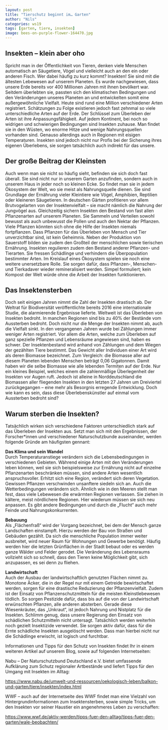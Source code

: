 ```yaml
---
layout: post
title: "Tierschutz beginnt im… Garten"
author: "Nils"
categories: ws19
tags: [garten, tiere, insekten]
image: bees-on-purple-flower-164470.jpg
---
```


## Insekten – klein aber oho

Spricht man in der Öffentlichkeit von Tieren, denken viele Menschen automatisch an Säugetiere, Vögel und vielleicht auch an den ein oder anderen Fisch. Wer dabei häufig zu kurz kommt? Insekten!
Sie sind mit die ältesten Lebewesen auf unserem Planeten. Es wurde nachgewiesen, dass unsere Erde bereits vor 400 Millionen Jahren mit ihnen bevölkert war. Seitdem überlebten sie, passten sich den klimatischen Bedingungen und den Veränderungen unseres Planeten an und entwickelten somit eine außergewöhnliche Vielfalt. Heute sind rund eine Million verschiedener Arten registriert. Schätzungen zu Folge existieren jedoch fast zehnmal so viele unterschiedliche Arten auf der Erde.
Der Schlüssel zum Überleben der Arten ist ihre Anpassungsfähigkeit. Auf jedem Kontinent, bei noch so widrigen und schwierigen Bedingungen sind Insekten zuhause. Man findet sie in den Wüsten, wo enorme Hitze und wenige Nahrungsquellen vorhanden sind. Genauso allerdings auch in Regionen mit eisigen Temperaturen. Insekten sind jedoch nicht nur Profis bei der Sicherung ihres eigenen Überlebens, sie sorgen tatsächlich auch indirekt für das unsere.

## Der große Beitrag der Kleinsten

Auch wenn man sie nicht so häufig sieht, befinden sie sich doch fast überall. Sie sind nicht nur in unserem Garten anzufinden, sondern auch in unserem Haus in jeder noch so kleinen Ecke. So findet man sie in jedem Ökosystem der Welt, wo sie meist als Nahrungsquelle dienen. Sie sind Grundlage der Ernährung vieler Kleintiere wie Vögel, Amphibien, Reptilien oder kleineren Säugetieren. In deutschen Gärten profitieren vor allem Brutvogelarten von der Insektenvielfalt – sie macht nämlich die Nahrung der Jungvögel aus.
Gleichzeitig sichern Insekten den Bestand von fast allen Pflanzenarten auf unserem Planeten. Sie Sammeln und Verteilen sowohl bewusst als auch unbewusst die Pollen und auch den Nektar der Pflanzen. Viele Pflanzen könnten sich ohne die Hilfe der Insekten niemals fortpflanzen. Dass Pflanzen für das Überleben von Mensch und Tier unverzichtbar sind, ist kein Geheimnis. Neben der Produktion von Sauerstoff bilden sie zudem den Großteil der menschlichen sowie tierischen Ernährung.
Insekten regulieren zudem den Bestand anderer Pflanzen- und Tierarten. Sie fressen Schädlinge und verhindern die Überpopulation bestimmter Arten. Im Kreislauf eines Ökosystem spielen sie noch eine weitere unersetzbare Rolle. Sie sorgen dafür, dass 
Pflanzen-, Menschen- und Tierkadaver wieder remineralisiert werden. Simpel formuliert; kein Kompost der Welt würde ohne die Arbeit der Insekten funktionieren.

## Das Insektensterben

Doch seit einigen Jahren nimmt die Zahl der Insekten drastisch ab. Der Weltrat für Biodiversität veröffentlichte bereits 2016 eine internationale Studie, die alarmierende Ergebnisse lieferte. Weltweit ist das Überleben von Insekten bedroht. In manchen Regionen sind bis zu 40% der Bestände vom Aussterben bedroht. Doch nicht nur die Menge der Insekten nimmt ab, auch die Vielfalt sinkt. In den vergangenen Jahren wurde bei Zählungen immer weniger Arten registriert. Vor allem die Arten, welche zum Überleben auf ganz spezielle Pflanzen und Lebensräume angewiesen sind, haben es schwer. 
Der Insektenbestand wird anhand von Zählungen und dem Wiegen der gezählten Tiere bestimmt. Das Gewicht aller Individuen einer Art wird als deren Biomasse bezeichnet.  Zum Vergleich: die Biomasse aller auf diesem Planeten lebenden Menschen beträgt 0,06 Gigatonnen. Damit haben wir die selbe Biomasse wie alle lebenden Termiten auf der Erde. Nur ein kleines Beispiel, welches einem die zahlenmäßige Überlegenheit der Insekten vor Augen ruft. Jedoch ist alleine in Norddeutschland die Biomassen aller fliegenden Insekten in den letzten 27 Jahren um Dreiviertel zurückgegangen – eine mehr als Besorgnis erregende Entwicklung.
Doch wie kann es sein, dass diese Überlebenskünstler auf einmal vom Aussterben bedroht sind?

## Warum sterben die Insekten?

Tatsächlich wirken sich verschiedene Faktoren unterschiedlich stark auf das Überleben der Insekten aus. Setzt man sich mit den Ergebnissen, der Forscher*innen und verschiedener Naturschutzbunde auseinander, werden folgende Gründe am häufigsten gennant:

**Das Klima und sein Wandel** <br/>Durch Temperaturanstiege verändern sich die Lebensbedingungen in verschiedenen Gebieten. Während einige Arten mit den Veränderungen leben können, weil sie sich beispielsweise zur Ernährung nicht auf einzelne Pflanzenarten beschränken müssen, sind andere Arten wesentlich anspruchsvoller. Erhitzt sich eine Region, verändert sich deren Vegetation. Gewissen Pflanzen verschwinden unsanftere siedeln sich an. Auch die Wetterbedingungen verändern sich. Ähnlich wie in den Meeren stellt man fest, dass viele Lebewesen die erwärmten Regionen verlassen. Sie ziehen in kältere, meist nördlichere Regionen. Hier wiederum müssen sie sich neu anpassen. Es gibt andere Bedingungen und durch die „Flucht“ auch mehr Feinde und Nahrungskonkurrenten.

**Bebauung** <br/>Als „Flächenfraß“ wird der Vorgang bezeichnet, bei dem der Mensch ganze Landschaften einstampft. Hierzu werden der Bau von Straßen und Gebäuden gezählt. Da sich die menschliche Population immer weiter ausbreitet, wird neuer Raum für Wohnungen und Gewerbe benötigt. Häufig werden hier die letzten Grünflächen in der Stadt bebaut oder es werden ganze Wälder und Felder gerodet. Die Veränderung des Lebensraums vollzieht sich so schnell, dass den Tieren keine Möglichkeit gibt, sich anzupassen, es sei denn zu fliehen.

**Landwirtschaft** <br/>Auch der Ausbau der landwirtschaftlich genutzten Flächen nimmt zu. Monotone Äcker, die in der Regel nur mit einem Getreide bewirtschaftet werden, sorgen für eine drastische Reduzierung der Pflanzenvielfalt. Zudem ist der Einsatz von Pflanzenschutzmitteln für die meisten Kleinstlebewesen tödlich. So sorgen Pestizide dafür, dass bis auf die von der Landwirtschaft erwünschten Pflanzen, alle anderen absterben. Gerade diese Wiesenkräuter, das „Unkraut“, ist jedoch Nahrung und Nistplatz für die Insekten. Schlimm genug, dass unsere Regierung den Einsatz von schädlichen Schutzmitteln nicht untersagt. Tatsächlich werden weiterhin noch gezielt Insektizide verwendet. Sie sorgen aktiv dafür, dass für die Ernte schädliche Insekten ausgelöscht werden. Dass man hierbei nicht nur die Schädlinge erwischt, ist logisch und furchtbar.

Informationen und Tipps für den Schutz von Insekten findet Ihr in einem weiteren Artikel auf unserem Blog, sowie auf folgenden Internetseiten:

Nabu – Der Naturschutzbund Deutschland e.V. bietet umfassende Aufklärung zum Schutz regionaler Artbestände und liefert Tipps für den Umgang mit Insekten im Alltag:

<https://www.nabu.de/umwelt-und-ressourcen/oekologisch-leben/balkon-und-garten/tiere/insekten/index.html>

WWF –  auch auf der Internetseite des WWF findet man eine Vielzahl von Hintergrundinformationen zum Insektensterben, sowie simple Tricks, um den Insekten vor seiner Haustier ein angenehmeres Leben zu verschaffen:

<https://www.wwf.de/aktiv-werden/tipps-fuer-den-alltag/tipps-fuer-den-garten/wale-beobachten/>

